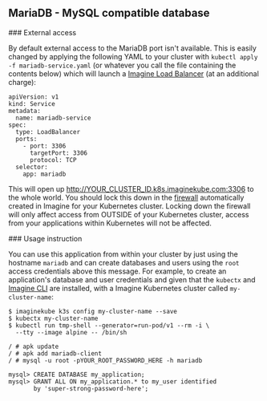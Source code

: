 ## MariaDB - MySQL compatible database

### External access

By default external access to the MariaDB port isn't available. This is easily changed by applying the following YAML to your cluster with `kubectl apply -f mariadb-service.yaml` (or whatever you call the file containing the contents below) which will launch a [Imagine Load Balancer](https://www.imaginekube.com/load-balancers) (at an additional charge):

```
apiVersion: v1
kind: Service
metadata:
  name: mariadb-service
spec:
  type: LoadBalancer
  ports:
    - port: 3306
      targetPort: 3306
      protocol: TCP
  selector:
    app: mariadb
```

This will open up http://YOUR_CLUSTER_ID.k8s.imaginekube.com:3306 to the whole world. You should lock this down in the [firewall](https://www.imaginekube.com/account/firewalls) automatically created in Imagine for your Kubernetes cluster. Locking down the firewall will only affect access from OUTSIDE of your Kubernetes cluster, access from your applications within Kubernetes will not be affected.

### Usage instruction

You can use this application from within your cluster by just using the hostname `mariadb` and can create databases and users using the `root` access credentials above this message. For example, to create an application's database and user credentials and given that the `kubectx` and [Imagine CLI](https://github.com/imaginekube/cli) are installed, with a Imagine Kubernetes cluster called `my-cluster-name`:

```
$ imaginekube k3s config my-cluster-name --save
$ kubectx my-cluster-name
$ kubectl run tmp-shell --generator=run-pod/v1 --rm -i \
  --tty --image alpine -- /bin/sh

/ # apk update
/ # apk add mariadb-client
/ # mysql -u root -pYOUR_ROOT_PASSWORD_HERE -h mariadb

mysql> CREATE DATABASE my_application;
mysql> GRANT ALL ON my_application.* to my_user identified
       by 'super-strong-password-here';
```
